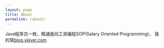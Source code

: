```yaml
---
layout: page
title: About
permalink: /about/
---
```


Java程序员一枚，精通面向工资编程SOP(Salary Oriented Programming)， 我的窝[blog.ykjver.com](http://blog.ykjver.com)
